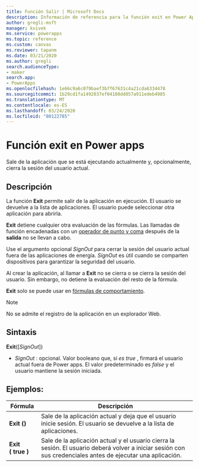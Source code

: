 ```yaml
---
title: Función Salir | Microsoft Docs
description: Información de referencia para la función exit en Power Apps, incluidos ejemplos y sintaxis
author: gregli-msft
manager: kvivek
ms.service: powerapps
ms.topic: reference
ms.custom: canvas
ms.reviewer: tapanm
ms.date: 03/21/2020
ms.author: gregli
search.audienceType:
- maker
search.app:
- PowerApps
ms.openlocfilehash: 1e66c9a6c079baef3b7f67631c4a21cda6334478
ms.sourcegitcommit: 1b29cd1fa1492037ef04188dd857a911edeb4985
ms.translationtype: MT
ms.contentlocale: es-ES
ms.lasthandoff: 03/24/2020
ms.locfileid: "80122785"
---
```

# <a name="exit-function-in-power-apps"></a>Función exit en Power apps
Sale de la aplicación que se está ejecutando actualmente y, opcionalmente, cierra la sesión del usuario actual.

## <a name="description"></a>Descripción
La función **Exit** permite salir de la aplicación en ejecución. El usuario se devuelve a la lista de aplicaciones. El usuario puede seleccionar otra aplicación para abrirla.  

**Exit** detiene cualquier otra evaluación de las fórmulas. Las llamadas de función encadenadas con un [operador de punto y coma](operators.md) después de la **salida** no se llevan a cabo.   

Use el argumento opcional *SignOut* para cerrar la sesión del usuario actual fuera de las aplicaciones de energía. *SignOut* es útil cuando se comparten dispositivos para garantizar la seguridad del usuario.

Al crear la aplicación, al llamar a **Exit** no se cierra o se cierra la sesión del usuario.  Sin embargo, no detiene la evaluación del resto de la fórmula.

**Exit** solo se puede usar en [fórmulas de comportamiento](../working-with-formulas-in-depth.md).

> [!NOTE]
> No se admite el registro de la aplicación en un explorador Web.

## <a name="syntax"></a>Sintaxis
**Exit**([*SignOut*])

* *SignOut* : opcional. Valor booleano que, si *es true* , firmará el usuario actual fuera de Power apps.  El valor predeterminado es *false* y el usuario mantiene la sesión iniciada.

## <a name="examples"></a>Ejemplos:

| Fórmula | Descripción | 
| --- | --- | 
| **Exit ()** | Sale de la aplicación actual y deja que el usuario inicie sesión.  El usuario se devuelve a la lista de aplicaciones.  |
| **Exit (&nbsp;true&nbsp;)** | Sale de la aplicación actual y el usuario cierra la sesión.  El usuario deberá volver a iniciar sesión con sus credenciales antes de ejecutar una aplicación. | 


